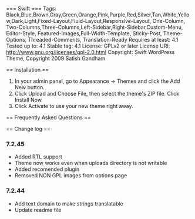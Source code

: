 === Swift ===
Tags: Black,Blue,Brown,Gray,Green,Orange,Pink,Purple,Red,Silver,Tan,White,Yellow,Dark,Light,Fixed-Layout,Fluid-Layout,Responsive-Layout, One-Column, Two-Columns,Three-Columns,Left-Sidebar,Right-Sidebar,Custom-Menu, Editor-Style, Featured-Images,Full-Width-Template, Sticky-Post, Theme-Options, Threaded-Comments, Translation-Ready
Requires at least: 4.1
Tested up to: 4.1
Stable tag: 4.1
License: GPLv2 or later
License URI: http://www.gnu.org/licenses/gpl-2.0.html
Copyright: Swift WordPress Theme, Copyright 2009 Satish Gandham

== Installation ==

1. In your admin panel, go to Appearance -> Themes and click the Add New button.
2. Click Upload and Choose File, then select the theme's ZIP file. Click Install Now.
3. Click Activate to use your new theme right away.

== Frequently Asked Questions ==

== Change log ==
### 7.2.45
* Added RTL support
* Theme now works even when uploads directory is not writable
* Added recomended plugin
* Removed NON GPL images from options page
### 7.2.44
* Add text domain to make strings translatable
* Update readme file